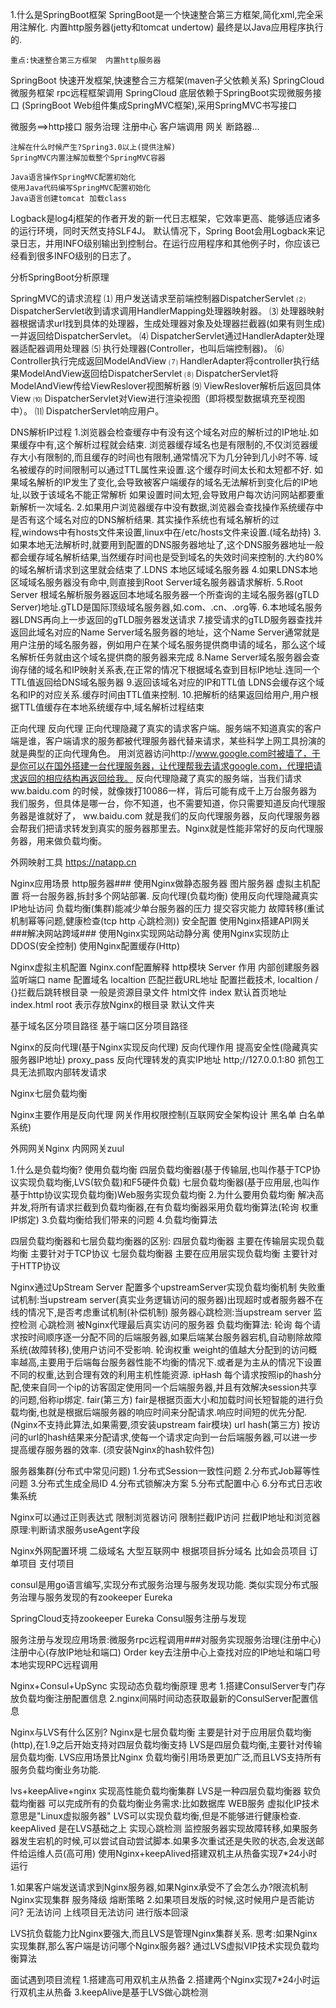 1.什么是SpringBoot框架
    SpringBoot是一个快速整合第三方框架,简化xml,完全采用注解化.
    内置http服务器(jetty和tomcat undertow) 最终是以Java应用程序执行的.

    重点:快速整合第三方框架  内置http服务器

SpringBoot  快速开发框架,快速整合三方框架(maven子父依赖关系)
SpringCloud 微服务框架 rpc远程框架调用
SpringCloud 底层依赖于SpringBoot实现微服务接口
(SpringBoot Web组件集成SpringMVC框架),采用SpringMVC书写接口

微服务==>http接口 服务治理 注册中心 客户端调用 网关 断路器...

    注解在什么时候产生?Spring3.0以上(提供注解)
    SpringMVC内置注解加载整个SpringMVC容器
    
    Java语言操作SpringMVC配置初始化
    使用Java代码编写SpringMVC配置初始化
    Java语言创建tomcat 加载class


Logback是log4j框架的作者开发的新一代日志框架，它效率更高、能够适应诸多的运行环境，同时天然支持SLF4J。
默认情况下，Spring Boot会用Logback来记录日志，并用INFO级别输出到控制台。在运行应用程序和其他例子时，你应该已经看到很多INFO级别的日志了。


分析SpringBoot分析原理


SpringMVC的请求流程
    ⑴ 用户发送请求至前端控制器DispatcherServlet
    ⑵ DispatcherServlet收到请求调用HandlerMapping处理器映射器。
    ⑶ 处理器映射器根据请求url找到具体的处理器，生成处理器对象及处理器拦截器(如果有则生成)一并返回给DispatcherServlet。
    ⑷ DispatcherServlet通过HandlerAdapter处理器适配器调用处理器
    ⑸ 执行处理器(Controller，也叫后端控制器)。
    ⑹ Controller执行完成返回ModelAndView
    ⑺ HandlerAdapter将controller执行结果ModelAndView返回给DispatcherServlet
    ⑻ DispatcherServlet将ModelAndView传给ViewReslover视图解析器
    ⑼ ViewReslover解析后返回具体View
    ⑽ DispatcherServlet对View进行渲染视图（即将模型数据填充至视图中）。
    ⑾ DispatcherServlet响应用户。


DNS解析IP过程
    1.浏览器会检查缓存中有没有这个域名对应的解析过的IP地址.如果缓存中有,这个解析过程就会结束.
        浏览器缓存域名也是有限制的,不仅浏览器缓存大小有限制的,而且缓存的时间也有限制,通常情况下为几分钟到几小时不等.
        域名被缓存的时间限制可以通过TTL属性来设置.这个缓存时间太长和太短都不好.
        如果域名解析的IP发生了变化,会导致被客户端缓存的域名无法解析到变化后的IP地址,以致于该域名不能正常解析
        如果设置时间太短,会导致用户每次访问网站都要重新解析一次域名.
    2.如果用户浏览器缓存中没有数据,浏览器会查找操作系统缓存中是否有这个域名对应的DNS解析结果.
        其实操作系统也有域名解析的过程,windows中有hosts文件来设置,linux中在/etc/hosts文件来设置.(域名劫持)
    3.如果本地无法解析时,就要用到配置的DNS服务器地址了,这个DNS服务器地址一般都会缓存域名解析结果,当然缓存时间也是受到域名的失效时间来控制的.大约80%的域名解析请求到这里就会结束了.LDNS 本地区域域名服务器
    4.如果LDNS本地区域域名服务器没有命中,则直接到Root Server域名服务器请求解析.
    5.Root Server 根域名解析服务器返回本地域名服务器一个所查询的主域名服务器(gTLD Server)地址.gTLD是国际顶级域名服务器,如.com、.cn、.org等.
    6.本地域名服务器LDNS再向上一步返回的gTLD服务器发送请求
    7.接受请求的gTLD服务器查找并返回此域名对应的Name Server域名服务器的地址，这个Name Server通常就是用户注册的域名服务器，例如用户在某个域名服务提供商申请的域名，那么这个域名解析任务就由这个域名提供商的服务器来完成
    8.Name Server域名服务器会查询存储的域名和IP映射关系表,在正常的情况下根据域名查到目标IP地址.连同一个TTL值返回给DNS域名服务器
    9.返回该域名对应的IP和TTL值 LDNS会缓存这个域名和IP的对应关系.缓存时间由TTL值来控制.
    10.把解析的结果返回给用户,用户根据TTL值缓存在本地系统缓存中,域名解析过程结束


正向代理 反向代理
正向代理隐藏了真实的请求客户端。服务端不知道真实的客户端是谁，客户端请求的服务都被代理服务器代替来请求，某些科学上网工具扮演的就是典型的正向代理角色。
    用浏览器访问http://www.google.com时被墙了，于是你可以在国外搭建一台代理服务器，让代理帮我去请求google.com，代理把请求返回的相应结构再返回给我。
反向代理隐藏了真实的服务端，当我们请求 ww.baidu.com 的时候，就像拨打10086一样，背后可能有成千上万台服务器为我们服务，但具体是哪一台，你不知道，也不需要知道，你只需要知道反向代理服务器是谁就好了，
    ww.baidu.com 就是我们的反向代理服务器，反向代理服务器会帮我们把请求转发到真实的服务器那里去。Nginx就是性能非常好的反向代理服务器，用来做负载均衡。

外网映射工具 https://natapp.cn

Nginx应用场景
    http服务器### 使用Nginx做静态服务器 图片服务器
    虚拟主机配置 将一台服务器,拆封多个网站部署.
    反向代理(负载均衡) 使用反向代理隐藏真实IP地址访问  负载均衡(集群)能减少单台服务器的压力 提交容灾能力 故障转移(重试机制幂等问题,健康检查(tcp http 心跳检测))
    安全配置
使用Nginx搭建API网关###解决网站跨域###
使用Nginx实现网站动静分离
使用Nginx实现防止DDOS(安全控制)
使用Nginx配置缓存(Http)


Nginx虚拟主机配置
    Nginx.conf配置解释
        http模块
            Server  作用 内部创建服务器 监听端口
            name    配置域名
            localtion   匹配拦截URL地址 配置拦截技术, localtion / {}拦截后跳转根目录 一般是资源目录文件 html文件
            index   默认首页地址 index.html
            root    表示存放Nginx的根目录 默认文件夹

基于域名区分项目路径
基于端口区分项目路径

Nginx的反向代理(基于Nginx实现反向代理)
    反向代理作用 提高安全性(隐藏真实服务器IP地址)
    proxy_pass 反向代理转发的真实IP地址 http;//127.0.0.1:80
    抓包工具无法抓取内部转发请求

Nginx七层负载均衡

Nginx主要作用是反向代理
    网关作用权限控制(互联网安全架构设计 黑名单 白名单系统)

外网网关Nginx
内网网关zuul

1.什么是负载均衡?
    使用负载均衡
        四层负载均衡器(基于传输层,也叫作基于TCP协议实现负载均衡,LVS(软负载)和F5硬件负载)
        七层负载均衡器(基于应用层,也叫作基于http协议实现负载均衡)Web服务实现负载均衡
2.为什么要用负载均衡
    解决高并发,将所有请求拦截到负载均衡器,在有负载均衡器采用负载均衡算法(轮询 权重 IP绑定)
3.负载均衡给我们带来的问题
4.负载均衡算法


四层负载均衡器和七层负载均衡器的区别:
    四层负载均衡器 主要在传输层实现负载均衡 主要针对于TCP协议
    七层负载均衡器 主要在应用层实现负载均衡 主要针对于HTTP协议

Nginx通过UpStream Server 配置多个upstreamServer实现负载均衡机制
失败重试机制:当upstream server(真实业务逻辑访问的服务器)出现超时或者服务器不在线的情况下,是否考虑重试机制(补偿机制)
服务器心跳检测:当upstream server 监控检测 心跳检测
    被Nginx代理最后真实访问的服务器
    负载均衡算法:
        轮询    每个请求按时间顺序逐一分配不同的后端服务器,如果后端某台服务器宕机,自动剔除故障系统(故障转移),使用户访问不受影响.
        轮询权重    weight的值越大分配到的访问概率越高,主要用于后端每台服务器性能不均衡的情况下.或者是为主从的情况下设置不同的权重,达到合理有效的利用主机性能资源.
        ipHash 每个请求按照ip的hash分配,使来自同一个ip的访客固定使用同一个后端服务器,并且有效解决session共享的问题,俗称ip绑定.
        fair(第三方)    fair是根据页面大小和加载时间长短智能的进行负载均衡,也就是根据后端服务器的响应时间来分配请求.响应时间短的优先分配.
            (Nginx不支持此算法,如果需要,须安装upstream fair模块)
        url hash(第三方) 按访问的url的hash结果来分配请求,使每一个请求定向到一台后端服务器,可以进一步提高缓存服务器的效率.
            (须安装Nginx的hash软件包)

服务器集群(分布式中常见问题)
    1.分布式Session一致性问题
    2.分布式Job幂等性问题
    3.分布式生成全局ID
    4.分布式锁解决方案
    5.分布式配置中心
    6.分布式日志收集系统

Nginx可以通过正则表达式
    限制浏览器访问 限制拦截IP访问
拦截IP地址和浏览器原理:判断请求服务useAgent字段

Nginx外网配置环境 二级域名
大型互联网中 根据项目拆分域名 比如会员项目 订单项目 支付项目

consul是用go语言编写,实现分布式服务治理与服务发现功能.
类似实现分布式服务治理与服务发现的有zookeeper  Eureka

SpringCloud支持zookeeper Eureka Consul服务注册与发现

服务注册与发现应用场景:微服务rpc远程调用###对服务实现服务治理(注册中心)
注册中心(存放IP地址和端口)
Order key去注册中心上查找对应的IP地址和端口号 本地实现RPC远程调用

Nginx+Consul+UpSync 实现动态负载均衡原理
思考
    1.搭建ConsulServer专门存放负载均衡注册配置信息
    2.nginx间隔时间动态获取最新的ConsulServer配置信息

Nginx与LVS有什么区别?
    Nginx是七层负载均衡 主要是针对于应用层负载均衡(http),在1.9之后开始支持对四层负载均衡支持
    LVS是四层负载均衡,主要针对传输层负载均衡.
    LVS应用场景比Nginx 负载均衡引用场景更加广泛,而且LVS支持所有服务负载均衡业务功能.

lvs+keepAlive+nginx 实现高性能负载均衡集群
    LVS是一种四层负载均衡器 软负载均衡器 可以完成所有的负载均衡业务需求:比如数据库 WEB服务 虚拟化IP技术 意思是"Linux虚拟服务器"
    LVS可以实现负载均衡,但是不能够进行健康检查.
    keepAlived 是在LVS基础之上 实现心跳检测 监控服务器实现故障转移,如果服务器发生宕机的时候,可以尝试自动尝试脚本.如果多次重试还是失败的状态,会发送邮件给运维人员(高可用)
使用Nginx+keepAlived搭建双机主从热备实现7*24小时运行

1.如果客户端发送请求到Nginx服务器,如果Nginx承受不了会怎么办?限流机制
    Nginx实现集群 服务降级 熔断策略
2.如果项目发版的时候,这时候用户是否能访问?
    无法访问 上线项目无法访问 进行版本回滚

LVS抗负载能力比Nginx要强大,而且LVS是管理Nginx集群关系.
    思考:如果Nginx实现集群,那么客户端是访问哪个Nginx服务器? 通过LVS虚拟VIP技术实现负载均衡算法


面试遇到项目流程
1.搭建高可用双机主从热备
2.搭建两个Nginx实现7*24小时运行双机主从热备
3.keepAlive是基于LVS做心跳检测

    
